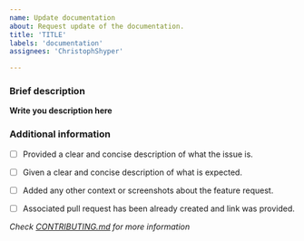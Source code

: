```yaml
---
name: Update documentation
about: Request update of the documentation.
title: 'TITLE'
labels: 'documentation'
assignees: 'ChristophShyper'

---
```

### Brief description


**Write you description here**


### Additional information
* [ ] Provided a clear and concise description of what the issue is.
* [ ] Given a clear and concise description of what is expected.
* [ ] Added any other context or screenshots about the feature request.
* [ ] Associated pull request has been already created and link was provided.


*Check [CONTRIBUTING.md](../blob/master/.github/CONTRIBUTING.md) for more information*
